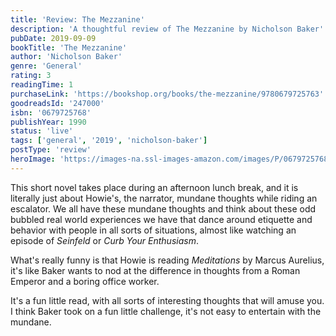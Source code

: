 ```yaml
---
title: 'Review: The Mezzanine'
description: 'A thoughtful review of The Mezzanine by Nicholson Baker'
pubDate: 2019-09-09
bookTitle: 'The Mezzanine'
author: 'Nicholson Baker'
genre: 'General'
rating: 3
readingTime: 1
purchaseLink: 'https://bookshop.org/books/the-mezzanine/9780679725763'
goodreadsId: '247000'
isbn: '0679725768'
publishYear: 1990
status: 'live'
tags: ['general', '2019', 'nicholson-baker']
postType: 'review'
heroImage: 'https://images-na.ssl-images-amazon.com/images/P/0679725768.01.L.jpg'
---
```


This short novel takes place during an afternoon lunch break, and it is literally just about Howie's, the narrator, mundane thoughts while riding an escalator. We all have these mundane thoughts and think about these odd bubbled real world experiences we have that dance around etiquette and behavior with people in all sorts of situations, almost like watching an episode of *Seinfeld* or *Curb Your Enthusiasm*.  

What's really funny is that Howie is reading *Meditations* by Marcus Aurelius, it's like Baker wants to nod at the difference in thoughts from a Roman Emperor and a boring office worker.

It's a fun little read, with all sorts of interesting thoughts that will amuse you. I think Baker took on a fun little challenge, it's not easy to entertain with the mundane.